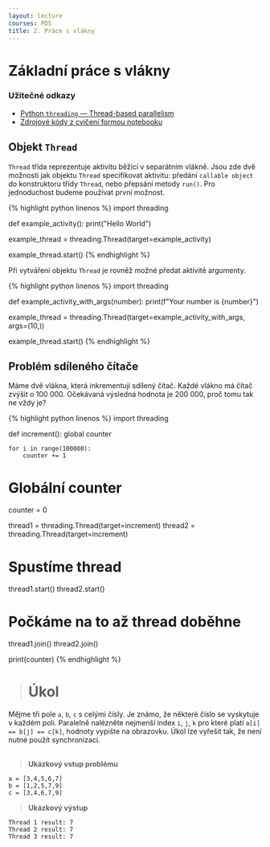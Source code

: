 ```yaml
---
layout: lecture
courses: PDS
title: 2. Práce s vlákny
---
```



# Základní práce s vlákny

### Užitečné odkazy
* [Python `threading` — Thread-based parallelism](https://docs.python.org/3/library/threading.html)
* [Zdrojové kódy z cvičení formou notebooku](/assets/files/threading_basics.ipynb)

## Objekt `Thread`
`Thread` třída reprezentuje aktivitu běžící v separátním vlákně. Jsou zde dvě možnosti jak objektu `Thread` specifikovat aktivitu: předání `callable object` do konstruktoru třídy `Thread`, nebo přepsání metody `run()`. Pro jednoduchost budeme používat první možnost.

{% highlight python linenos %}
import threading

def example_activity():
    print("Hello World")

example_thread = threading.Thread(target=example_activity)

example_thread.start()
{% endhighlight %}


Při vytváření objektu `Thread` je rovněž možné předat aktivitě argumenty.

{% highlight python linenos %}
import threading

def example_activity_with_args(number):
    print(f"Your number is {number}")

example_thread = threading.Thread(target=example_activity_with_args, args=(10,))

example_thread.start()
{% endhighlight %}

## Problém sdíleného čítače
Máme dvě vlákna, která inkrementují sdílený čítač. Každé vlákno má čítač zvýšit o 100 000. Očekávaná výsledná hodnota je 200 000, proč tomu tak ne vždy je?

{% highlight python linenos %}
import threading

def increment():
    global counter

    for i in range(100000):
        counter += 1

# Globální counter        
counter = 0    

thread1 = threading.Thread(target=increment)
thread2 = threading.Thread(target=increment)

# Spustíme thread
thread1.start()
thread2.start()

# Počkáme na to až thread doběhne
thread1.join()
thread2.join()

print(counter)
{% endhighlight %}


> # Úkol
Mějme tři pole `a`, `b`, `c` s celými čísly. Je známo, že některé číslo se vyskytuje v každém poli. Paralelně nalézněte nejmenší index `i`, `j`, `k` pro které platí `a[i] == b[j] == c[k]`, hodnoty vypište na obrazovku. Úkol lze vyřešit tak, že není nutné použít synchronizaci.
<br><br>
> **Ukázkový vstup problému**
```
a = [3,4,5,6,7]
b = [1,2,5,7,9]
c = [3,4,6,7,9]
```
> **Ukázkový výstup**
```
Thread 1 result: 7
Thread 2 result: 7
Thread 3 result: 7
```
